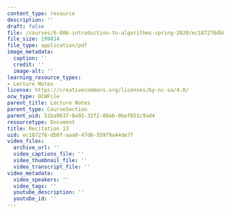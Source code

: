 ```yaml
---
content_type: resource
description: ''
draft: false
file: /courses/6-006-introduction-to-algorithms-spring-2020/ec187276db0faaa047d655979a44de7f_MIT6_006S20_r13.pdf
file_size: 199814
file_type: application/pdf
image_metadata:
  caption: ''
  credit: ''
  image-alt: ''
learning_resource_types:
- Lecture Notes
license: https://creativecommons.org/licenses/by-nc-sa/4.0/
ocw_type: OCWFile
parent_title: Lecture Notes
parent_type: CourseSection
parent_uid: 51ba9637-0a92-32f2-88ab-0bef851c9ad4
resourcetype: Document
title: Recitation 13
uid: ec187276-db0f-aaa0-47d6-55979a44de7f
video_files:
  archive_url: ''
  video_captions_file: ''
  video_thumbnail_file: ''
  video_transcript_file: ''
video_metadata:
  video_speakers: ''
  video_tags: ''
  youtube_description: ''
  youtube_id: ''
---
```

